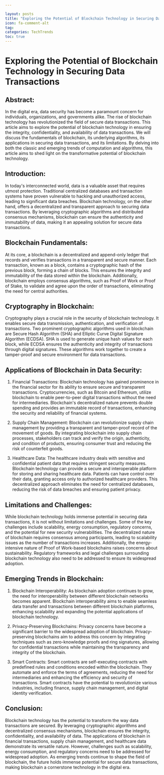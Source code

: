 ```yaml
---

layout: posts
title: "Exploring the Potential of Blockchain Technology in Securing Data Transactions"
icon: fa-comment-alt
tag:      
categories: TechTrends
toc: true
---
```




# Exploring the Potential of Blockchain Technology in Securing Data Transactions

## Abstract:
In the digital era, data security has become a paramount concern for individuals, organizations, and governments alike. The rise of blockchain technology has revolutionized the field of secure data transactions. This article aims to explore the potential of blockchain technology in ensuring the integrity, confidentiality, and availability of data transactions. We will discuss the fundamentals of blockchain, its underlying algorithms, its applications in securing data transactions, and its limitations. By delving into both the classic and emerging trends of computation and algorithms, this article aims to shed light on the transformative potential of blockchain technology.

## Introduction:
In today's interconnected world, data is a valuable asset that requires utmost protection. Traditional centralized databases and transaction systems have proven vulnerable to hacking and unauthorized access, leading to significant data breaches. Blockchain technology, on the other hand, offers a decentralized and transparent approach to securing data transactions. By leveraging cryptographic algorithms and distributed consensus mechanisms, blockchain can ensure the authenticity and immutability of data, making it an appealing solution for secure data transactions.

## Blockchain Fundamentals:
At its core, a blockchain is a decentralized and append-only ledger that records and verifies transactions in a transparent and secure manner. Each transaction, known as a block, contains a cryptographic hash of the previous block, forming a chain of blocks. This ensures the integrity and immutability of the data stored within the blockchain. Additionally, blockchain employs consensus algorithms, such as Proof of Work or Proof of Stake, to validate and agree upon the order of transactions, eliminating the need for central authorities.

## Cryptography in Blockchain:
Cryptography plays a crucial role in the security of blockchain technology. It enables secure data transmission, authentication, and verification of transactions. Two prominent cryptographic algorithms used in blockchain are Secure Hash Algorithm (SHA) and Elliptic Curve Digital Signature Algorithm (ECDSA). SHA is used to generate unique hash values for each block, while ECDSA ensures the authenticity and integrity of transactions through digital signatures. These algorithms work together to create a tamper-proof and secure environment for data transactions.

## Applications of Blockchain in Data Security:
1. Financial Transactions: Blockchain technology has gained prominence in the financial sector for its ability to ensure secure and transparent transactions. Cryptocurrencies, such as Bitcoin and Ethereum, utilize blockchain to enable peer-to-peer digital transactions without the need for intermediaries. Blockchain's decentralized nature prevents double spending and provides an immutable record of transactions, enhancing the security and reliability of financial systems.

2. Supply Chain Management: Blockchain can revolutionize supply chain management by providing a transparent and tamper-proof record of the movement of goods. By integrating blockchain into supply chain processes, stakeholders can track and verify the origin, authenticity, and condition of products, ensuring consumer trust and reducing the risk of counterfeit goods.

3. Healthcare Data: The healthcare industry deals with sensitive and confidential patient data that requires stringent security measures. Blockchain technology can provide a secure and interoperable platform for storing and sharing healthcare data. Patients can have control over their data, granting access only to authorized healthcare providers. This decentralized approach eliminates the need for centralized databases, reducing the risk of data breaches and ensuring patient privacy.

## Limitations and Challenges:
While blockchain technology holds immense potential in securing data transactions, it is not without limitations and challenges. Some of the key challenges include scalability, energy consumption, regulatory concerns, and the potential for new security vulnerabilities. The decentralized nature of blockchain requires consensus among participants, leading to scalability issues as the number of transactions increases. Additionally, the energy-intensive nature of Proof of Work-based blockchains raises concerns about sustainability. Regulatory frameworks and legal challenges surrounding blockchain technology also need to be addressed to ensure its widespread adoption.

## Emerging Trends in Blockchain:
1. Blockchain Interoperability: As blockchain adoption continues to grow, the need for interoperability between different blockchain networks becomes apparent. Blockchain interoperability aims to enable seamless data transfer and transactions between different blockchain platforms, enhancing scalability and expanding the potential applications of blockchain technology.

2. Privacy-Preserving Blockchains: Privacy concerns have become a significant barrier to the widespread adoption of blockchain. Privacy-preserving blockchains aim to address this concern by integrating techniques such as zero-knowledge proofs and ring signatures, allowing for confidential transactions while maintaining the transparency and integrity of the blockchain.

3. Smart Contracts: Smart contracts are self-executing contracts with predefined rules and conditions encoded within the blockchain. They automate and enforce the terms of agreements, reducing the need for intermediaries and enhancing the efficiency and security of transactions. Smart contracts have the potential to revolutionize various industries, including finance, supply chain management, and digital identity verification.

## Conclusion:
Blockchain technology has the potential to transform the way data transactions are secured. By leveraging cryptographic algorithms and decentralized consensus mechanisms, blockchain ensures the integrity, confidentiality, and availability of data. The applications of blockchain in financial transactions, supply chain management, and healthcare data demonstrate its versatile nature. However, challenges such as scalability, energy consumption, and regulatory concerns need to be addressed for widespread adoption. As emerging trends continue to shape the field of blockchain, the future holds immense potential for secure data transactions, making blockchain a cornerstone technology in the digital era.